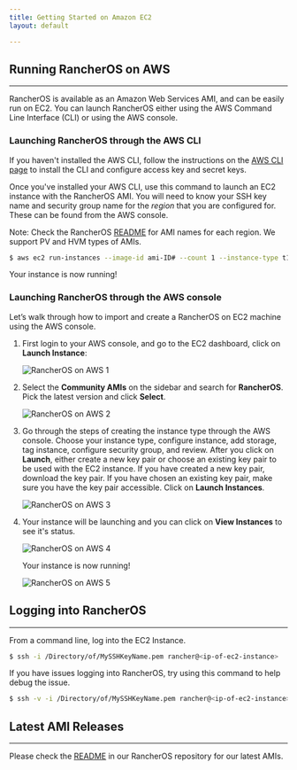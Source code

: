 ```yaml
---
title: Getting Started on Amazon EC2
layout: default

---
```

## Running RancherOS on AWS
----
RancherOS is available as an Amazon Web Services AMI, and can be easily run on EC2. You can launch RancherOS either using the AWS Command Line Interface (CLI) or using the AWS console. 

### Launching RancherOS through the AWS CLI

If you haven't installed the AWS CLI, follow the instructions on the [AWS CLI page](http://aws.amazon.com/cli/) to install the CLI and configure access key and secret keys.

Once you've installed your AWS CLI, use this command to launch an EC2 instance with the RancherOS AMI. You will need to know your SSH key name and security group name for the _region_ that you are configured for. These can be found from the AWS console.

Note: Check the RancherOS [README](https://github.com/rancherio/os/blob/master/README.md) for AMI names for each region. We support PV and HVM types of AMIs. 

```bash
$ aws ec2 run-instances --image-id ami-ID# --count 1 --instance-type t1.micro --key-name MySSHKeyName --security-groups sg-name
```

Your instance is now running!

### Launching RancherOS through the AWS console

Let’s walk through how to import and create a RancherOS on EC2 machine using the AWS console.


1. First login to your AWS console, and go to the EC2 dashboard, click on **Launch Instance**:

    ![RancherOS on AWS 1]({{site.baseurl}}/img/Rancher_aws1.png)

2. Select the **Community AMIs** on the sidebar and search for **RancherOS**. Pick the latest version and click **Select**.

    ![RancherOS on AWS 2]({{site.baseurl}}/img/Rancher_aws2.png)

3. Go through the steps of creating the instance type through the AWS console. Choose your instance type, configure instance, add storage, tag instance, configure security group, and review. After you click on **Launch**, either create a new key pair or choose an existing key pair to be used with the EC2 instance. If you have created a new key pair, download the key pair. If you have chosen an existing key pair, make sure you have the key pair accessible. Click on **Launch Instances**. 

    ![RancherOS on AWS 3]({{site.baseurl}}/img/Rancher_aws3.png)

4. Your instance will be launching and you can click on **View Instances** to see it's status.

    ![RancherOS on AWS 4]({{site.baseurl}}/img/Rancher_aws4.png)
    
    Your instance is now running!
    
    ![RancherOS on AWS 5]({{site.baseurl}}/img/Rancher_aws5.png)

## Logging into RancherOS
----

From a command line, log into the EC2 Instance.

```bash
$ ssh -i /Directory/of/MySSHKeyName.pem rancher@<ip-of-ec2-instance>
```

If you have issues logging into RancherOS, try using this command to help debug the issue.

```bash
$ ssh -v -i /Directory/of/MySSHKeyName.pem rancher@<ip-of-ec2-instance>
```

## Latest AMI Releases 
----

Please check the [README](https://github.com/rancherio/os/blob/master/README.md) in our RancherOS repository for our latest AMIs.




